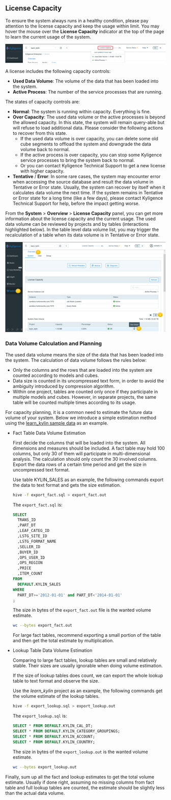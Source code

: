 ## License Capacity

To ensure the system always runs in a healthy condition, please pay attention to the license capacity and keep the usage within limit. You may hover the mouse over the **License Capacity** indicator at the top of the page to learn the current usage of the system.

![License Capacity](images/license_capacity_en.png)

A license includes the following capacity controls:

- **Used Data Volume**: The volume of the data that has been loaded into the system.
- **Active Process**: The number of the service processes that are running.

The states of capacity controls are:

- **Normal**: The system is running within capacity. Everything is fine.
- **Over Capacity**: The used data volume or the active processes is beyond the allowed capacity. In this state, the system will remain query-able but will refuse to load additional data. Please consider the following actions to recover from this state.
  - If the used data volume is over capacity, you can delete some old cube segments to offload the system and downgrade the data volume back to normal.
  - If the active process is over capacity, you can stop some Kyligence service processes to bring the system back to normal.
  - Or you can contact Kyligence Technical Support to get a new license with higher capacity.
- **Tentative** / **Error**: In some rare cases, the system may encounter error when accessing the source database and result the data volume in Tentative or Error state. Usually, the system can recover by itself when it calculates data volume the next time. If the system remains in Tentative or Error state for a long time (like a few days), please contact Kyligence Technical Support for help, before the impact getting worse.

From the **System** > **Overview** > **License Capacity** panel, you can get more information about the license capacity and the current usage. The used data volume can be reviewed by projects and by tables (interactions highlighted below). In the table level data volume list, you may trigger the recalculation of a table when its data volume is in Tentative or Error state.

![License Capacity Details](images/license_capacity_details_en.png)




### Data Volume Calculation and Planning

The used data volume means the size of the data that has been loaded into the system. The calculation of data volume follows the rules below:

- Only the columns and the rows that are loaded into the system are counted according to models and cubes.
- Data size is counted in its uncompressed text form, in order to avoid the ambiguity introduced by compression algorithm.
- Within one project, tables are counted only once if they participate in multiple models and cubes. However, in separate projects, the same table will be counted multiple times according to its usage.

For capacity planning, it is a common need to estimate the future data volume of your system. Below we introduce a simple estimation method using the [learn_kylin sample data](../installation/install_uninstall/install_validation.en.md) as an example.

- Fact Table Data Volume Estimation

  First decide the columns that will be loaded into the system. All dimensions and measures should be included. A fact table may hold 100 columns, but only 30 of them will participate in multi-dimensional analysis. The calculation should only count the 30 involved columns. Export the data rows of a certain time period and get the size in uncompressed text format.

  Use table KYLIN_SALES as an example, the following commands export the data to text format and gets the size estimation.

  ```sh
  hive -f export_fact.sql > export_fact.out
  ```

  The `export_fact.sql` is:

  ```sql
  SELECT 
    TRANS_ID
    ,PART_DT
    ,LEAF_CATEG_ID
    ,LSTG_SITE_ID
    ,LSTG_FORMAT_NAME
    ,SELLER_ID
    ,BUYER_ID
    ,OPS_USER_ID
    ,OPS_REGION
    ,PRICE
    ,ITEM_COUNT
  FROM
    DEFAULT.KYLIN_SALES
  WHERE
    PART_DT>='2012-01-01' and PART_DT<'2014-01-01'
  ;
  ```

  The size in bytes of the `export_fact.out` file is the wanted volume estimate.

  ```sh
  wc --bytes export_fact.out
  ```

  For large fact tables, recommend exporting a small portion of the table and then get the total estimate by multiplication.

  

- Lookup Table Data Volume Estimation

  Comparing to large fact tables, lookup tables are small and relatively stable. Their sizes are usually ignorable when doing volume estimation.

  If  the size of lookup tables does count, we can export the whole lookup table to text format and observe the size.

  Use the *learn_kylin* project as an example, the following commands get the volume estimate of the lookup tables.

  ```sh
  hive -f export_lookup.sql > export_lookup.out
  ```

  The `export_lookup.sql` is:

  ```sql
  SELECT * FROM DEFAULT.KYLIN_CAL_DT;
  SELECT * FROM DEFAULT.KYLIN_CATEGORY_GROUPINGS;
  SELECT * FROM DEFAULT.KYLIN_ACCOUNT;
  SELECT * FROM DEFAULT.KYLIN_COUNTRY;
  ```
  
  The size in bytes of the `export_lookup.out` is the wanted volume estimate.

  ```sh
  wc --bytes export_lookup.out
  ```

  

Finally, sum up all the fact and lookup estimates to get the total volume estimate. Usually if done right, assuming no missing columns from fact table and full lookup tables are counted, the estimate should be slightly less than the actual data volume.

